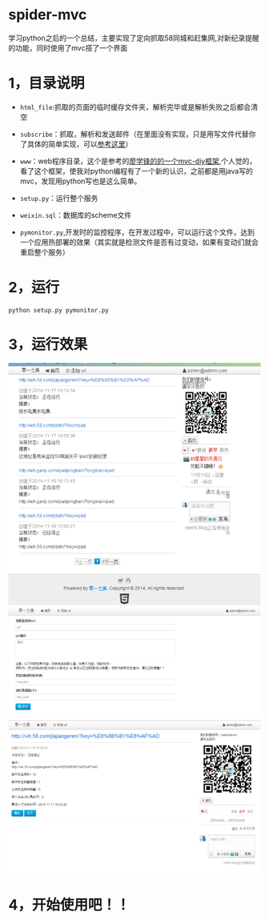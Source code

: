 spider-mvc
==========

学习python之后的一个总结，主要实现了定向抓取58同城和赶集网,对新纪录提醒的功能，同时使用了mvc搭了一个界面

1，目录说明
==========



- `html_file`:抓取的页面的临时缓存文件夹，解析完毕或是解析失败之后都会清空

- `subscribe`：抓取，解析和发送邮件（在里面没有实现，只是用写文件代替你了具体的简单实现，可以[参考这里](https://github.com/raiet/58-python-spider)）

- `www`：web程序目录，这个是参考的[廖学锋的的一个mvc-diy框架](),个人觉的，看了这个框架，使我对python编程有了一个新的认识，之前都是用java写的mvc，发现用python写也是这么简单。
- `setup.py`：运行整个服务
- `weixin.sql`：数据库的scheme文件

- `pymonitor.py`,开发时的监控程序，在开发过程中，可以运行这个文件，达到一个应用热部署的效果（其实就是检测文件是否有过变动，如果有变动们就会重启整个服务）

2，运行
=======

	python setup.py pymonitor.py

3，运行效果
==========

![界面](/www/static/3.png "首页")
![界面](/www/static/2.png "添加")
![界面](/www/static/1.png "详细")

4，开始使用吧！！
===============